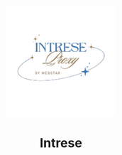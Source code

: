 <p align="center"><img src="https://raw.githubusercontent.com/WebstarDevelopers/Intrese/main/public/assets/images/intrese.png" height="250"></p>

<h1 align="center">Intrese</h1>
